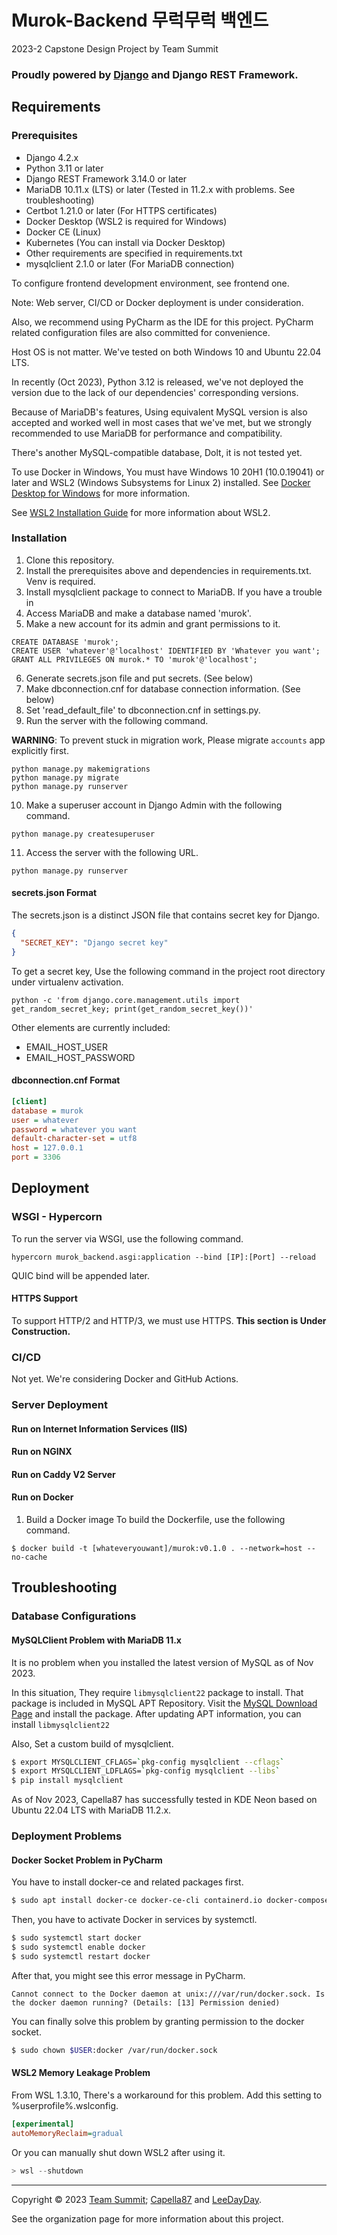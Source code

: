 # Murok-Backend 무럭무럭 백엔드
2023-2 Capstone Design Project by Team Summit

### Proudly powered by **[Django](https://djangoproject.com)** and **Django REST Framework**.

## Requirements
### Prerequisites
* Django 4.2.x
* Python 3.11 or later
* Django REST Framework 3.14.0 or later
* MariaDB 10.11.x (LTS) or later (Tested in 11.2.x with problems. See troubleshooting)
* Certbot 1.21.0 or later (For HTTPS certificates)
* Docker Desktop (WSL2 is required for Windows)
* Docker CE (Linux)
* Kubernetes (You can install via Docker Desktop)
* Other requirements are specified in requirements.txt
* mysqlclient 2.1.0 or later (For MariaDB connection)

To configure frontend development environment, see frontend one.

Note: Web server, CI/CD or Docker deployment is under consideration.

Also, we recommend using PyCharm as the IDE for this project. PyCharm related configuration 
files are also committed for convenience. 

Host OS is not matter. We've tested on both Windows 10 and Ubuntu 22.04 LTS.

In recently (Oct 2023), Python 3.12 is released, we've not deployed the version due to 
the lack of our dependencies' corresponding versions.

Because of MariaDB's features, Using equivalent MySQL version is also accepted 
and worked well in most cases that we've met, 
but we strongly recommended to use MariaDB for performance and compatibility.

There's another MySQL-compatible database, Dolt, it is not tested yet.

To use Docker in Windows, You must have Windows 10 20H1 (10.0.19041) or later 
and WSL2 (Windows Subsystems for Linux 2) installed.
See [Docker Desktop for Windows](https://docs.docker.com/docker-for-windows/install/) for more information.

See [WSL2 Installation Guide](https://learn.microsoft.com/en-us/windows/wsl/install) for more information about WSL2.

### Installation
1. Clone this repository.
2. Install the prerequisites above and dependencies in requirements.txt. Venv is required.
3. Install mysqlclient package to connect to MariaDB. If you have a trouble in
4. Access MariaDB and make a database named 'murok'.
5. Make a new account for its admin and grant permissions to it.
```mariadb
CREATE DATABASE 'murok';
CREATE USER 'whatever'@'localhost' IDENTIFIED BY 'Whatever you want';
GRANT ALL PRIVILEGES ON murok.* TO 'murok'@'localhost';
```
6. Generate secrets.json file and put secrets. (See below)
7. Make dbconnection.cnf for database connection information. (See below)
8. Set 'read_default_file' to dbconnection.cnf in settings.py.
9. Run the server with the following command.

**WARNING**: To prevent stuck in migration work, Please migrate ```accounts``` app explicitly first.

```shell
python manage.py makemigrations
python manage.py migrate
python manage.py runserver
```

10. Make a superuser account in Django Admin with the following command.
```shell
python manage.py createsuperuser
```
11. Access the server with the following URL.
```url
python manage.py runserver
```

#### secrets.json Format
The secrets.json is a distinct JSON file that contains secret key for Django.
```json
{
  "SECRET_KEY": "Django secret key"
}
```

To get a secret key, Use the following command in the project root directory under virtualenv activation.
```shell
python -c 'from django.core.management.utils import get_random_secret_key; print(get_random_secret_key())'
```

Other elements are currently included:
* EMAIL_HOST_USER
* EMAIL_HOST_PASSWORD

#### dbconnection.cnf Format
```ini
[client]
database = murok
user = whatever
password = whatever you want
default-character-set = utf8
host = 127.0.0.1
port = 3306
```

## Deployment
### WSGI - Hypercorn
To run the server via WSGI, use the following command.
```shell
hypercorn murok_backend.asgi:application --bind [IP]:[Port] --reload
```
QUIC bind will be appended later.

#### HTTPS Support
To support HTTP/2 and HTTP/3, we must use HTTPS.
**This section is Under Construction.**

### CI/CD
Not yet. We're considering Docker and GitHub Actions.

### Server Deployment

#### Run on Internet Information Services (IIS)

#### Run on NGINX

#### Run on Caddy V2 Server

#### Run on Docker
1. Build a Docker image
To build the Dockerfile, use the following command.
```shell
$ docker build -t [whateveryouwant]/murok:v0.1.0 . --network=host --no-cache
```

## Troubleshooting
### Database Configurations
#### MySQLClient Problem with MariaDB 11.x
It is no problem when you installed the latest version of MySQL as of Nov 2023.

In this situation, They require ```libmysqlclient22``` package to install. That package is included in MySQL APT Repository.
Visit the [MySQL Download Page](https://dev.mysql.com/downloads/repo/apt/) and install the package.
After updating APT information, you can install ```libmysqlclient22```

Also, Set a custom build of mysqlclient.
```bash
$ export MYSQLCLIENT_CFLAGS=`pkg-config mysqlclient --cflags`
$ export MYSQLCLIENT_LDFLAGS=`pkg-config mysqlclient --libs`
$ pip install mysqlclient
```

As of Nov 2023, Capella87 has successfully tested in KDE Neon based on Ubuntu 22.04 LTS with MariaDB 11.2.x.

### Deployment Problems
#### Docker Socket Problem in PyCharm
You have to install docker-ce and related packages first.
```bash
$ sudo apt install docker-ce docker-ce-cli containerd.io docker-compose-plugin
```

Then, you have to activate Docker in services by systemctl.
```bash
$ sudo systemctl start docker
$ sudo systemctl enable docker
$ sudo systemctl restart docker
```

After that, you might see this error message in PyCharm.
```text
Cannot connect to the Docker daemon at unix:///var/run/docker.sock. Is the docker daemon running? (Details: [13] Permission denied)
```

You can finally solve this problem by granting permission to the docker socket.
```bash
$ sudo chown $USER:docker /var/run/docker.sock
```

#### WSL2 Memory Leakage Problem
From WSL 1.3.10, There's a workaround for this problem. Add this setting to %userprofile%\.wslconfig.
```ini
[experimental]
autoMemoryReclaim=gradual
```
Or you can manually shut down WSL2 after using it.
```powershell
> wsl --shutdown
```

---
Copyright © 2023 [Team Summit](https://github.com/SummitCapstone); [Capella87](https://github.com/Capella87) and [LeeDayDay](https://github.com/LeeDayDay).

See the organization page for more information about this project.